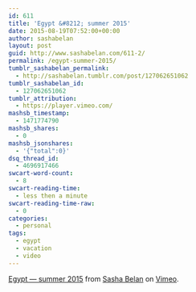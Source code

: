 ```yaml
---
id: 611
title: 'Egypt &#8212; summer 2015'
date: 2015-08-19T07:52:00+00:00
author: sashabelan
layout: post
guid: http://www.sashabelan.com/611-2/
permalink: /egypt-summer-2015/
tumblr_sashabelan_permalink:
  - http://sashabelan.tumblr.com/post/127062651062
tumblr_sashabelan_id:
  - 127062651062
tumblr_attribution:
  - https://player.vimeo.com/
mashsb_timestamp:
  - 1471774790
mashsb_shares:
  - 0
mashsb_jsonshares:
  - '{"total":0}'
dsq_thread_id:
  - 4696917466
swcart-word-count:
  - 8
swcart-reading-time:
  - less then a minute
swcart-reading-time-raw:
  - 0
categories:
  - personal
tags:
  - egypt
  - vacation
  - video
---
```

[Egypt &#8212; summer 2015](https://vimeo.com/136658014) from [Sasha Belan](https://vimeo.com/sashabelan) on [Vimeo](https://vimeo.com).